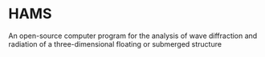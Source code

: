 # HAMS
An open-source computer program for the analysis of wave diffraction and radiation of a three-dimensional floating or submerged structure
